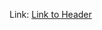 <!-- TITLE: Server Setup Wiki -->
<!-- SUBTITLE: Enjoy RE-DELIVERY.RU -->


Link:
[Link to Header](new-page)
